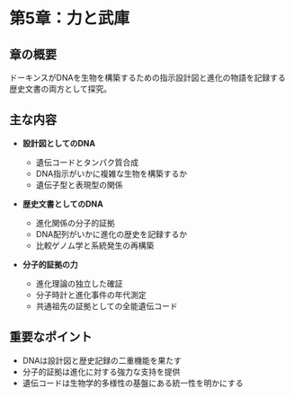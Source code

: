 # 第5章：力と武庫

## 章の概要
ドーキンスがDNAを生物を構築するための指示設計図と進化の物語を記録する歴史文書の両方として探究。

## 主な内容
- **設計図としてのDNA**
  - 遺伝コードとタンパク質合成
  - DNA指示がいかに複雑な生物を構築するか
  - 遺伝子型と表現型の関係

- **歴史文書としてのDNA**
  - 進化関係の分子的証拠
  - DNA配列がいかに進化の歴史を記録するか
  - 比較ゲノム学と系統発生の再構築

- **分子的証拠の力**
  - 進化理論の独立した確証
  - 分子時計と進化事件の年代測定
  - 共通祖先の証拠としての全能遺伝コード

## 重要なポイント
- DNAは設計図と歴史記録の二重機能を果たす
- 分子的証拠は進化に対する強力な支持を提供
- 遺伝コードは生物学的多様性の基盤にある統一性を明かにする